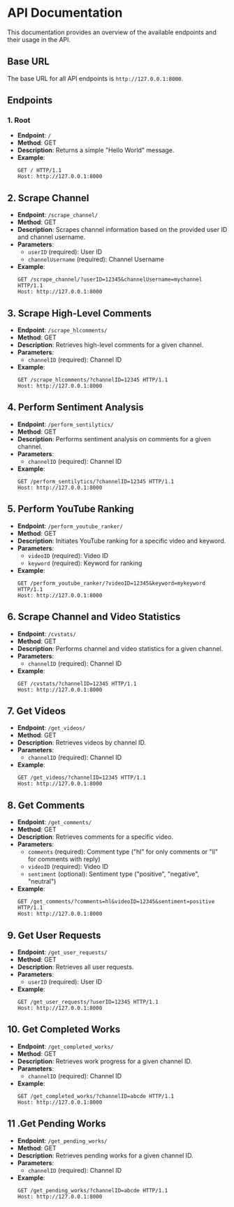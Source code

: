 # API Documentation

This documentation provides an overview of the available endpoints and their usage in the API.

## Base URL

The base URL for all API endpoints is `http://127.0.0.1:8000`.

## Endpoints

### 1. Root

- **Endpoint**: `/`
- **Method**: GET
- **Description**: Returns a simple "Hello World" message.
- **Example**:
    ```http
    GET / HTTP/1.1
    Host: http://127.0.0.1:8000
    ```

## 2. Scrape Channel

- **Endpoint**: `/scrape_channel/`
- **Method**: GET
- **Description**: Scrapes channel information based on the provided user ID and channel username.
- **Parameters**:
    - `userID` (required): User ID
    - `channelUsername` (required): Channel Username
- **Example**:
    ```http
    GET /scrape_channel/?userID=12345&channelUsername=mychannel HTTP/1.1
    Host: http://127.0.0.1:8000
    ```

## 3. Scrape High-Level Comments

- **Endpoint**: `/scrape_hlcomments/`
- **Method**: GET
- **Description**: Retrieves high-level comments for a given channel.
- **Parameters**:
    - `channelID` (required): Channel ID
- **Example**:
    ```http
    GET /scrape_hlcomments/?channelID=12345 HTTP/1.1
    Host: http://127.0.0.1:8000
    ```

## 4. Perform Sentiment Analysis

- **Endpoint**: `/perform_sentilytics/`
- **Method**: GET
- **Description**: Performs sentiment analysis on comments for a given channel.
- **Parameters**:
    - `channelID` (required): Channel ID
- **Example**:
    ```http
    GET /perform_sentilytics/?channelID=12345 HTTP/1.1
    Host: http://127.0.0.1:8000
    ```

## 5. Perform YouTube Ranking

- **Endpoint**: `/perform_youtube_ranker/`
- **Method**: GET
- **Description**: Initiates YouTube ranking for a specific video and keyword.
- **Parameters**:
    - `videoID` (required): Video ID
    - `keyword` (required): Keyword for ranking
- **Example**:
    ```http
    GET /perform_youtube_ranker/?videoID=12345&keyword=mykeyword HTTP/1.1
    Host: http://127.0.0.1:8000
    ```

## 6. Scrape Channel and Video Statistics

- **Endpoint**: `/cvstats/`
- **Method**: GET
- **Description**: Performs channel and video statistics for a given channel.
- **Parameters**:
    - `channelID` (required): Channel ID
- **Example**:
    ```http
    GET /cvstats/?channelID=12345 HTTP/1.1
    Host: http://127.0.0.1:8000
    ```
    
## 7. Get Videos

- **Endpoint**: `/get_videos/`
- **Method**: GET
- **Description**: Retrieves videos by channel ID.
- **Parameters**:
    - `channelID` (required): Channel ID
- **Example**:
    ```http
    GET /get_videos/?channelID=12345 HTTP/1.1
    Host: http://127.0.0.1:8000
    ```

## 8. Get Comments

- **Endpoint**: `/get_comments/`
- **Method**: GET
- **Description**: Retrieves comments for a specific video.
- **Parameters**:
    - `comments` (required): Comment type ("hl" for only comments or "ll" for comments with reply)
    - `videoID` (required): Video ID
    - `sentiment` (optional): Sentiment type ("positive", "negative", "neutral")
- **Example**:
    ```http
    GET /get_comments/?comments=hl&videoID=12345&sentiment=positive HTTP/1.1
    Host: http://127.0.0.1:8000
    ```

## 9. Get User Requests

- **Endpoint**: `/get_user_requests/`
- **Method**: GET
- **Description**: Retrieves all user requests.
- **Parameters**:
    - `userID` (required): User ID
- **Example**:
    ```http
    GET /get_user_requests/?userID=12345 HTTP/1.1
    Host: http://127.0.0.1:8000
    ```

## 10. Get Completed Works

- **Endpoint**: `/get_completed_works/`
- **Method**: GET
- **Description**: Retrieves work progress for a given channel ID.
- **Parameters**:
    - `channelID` (required): Channel ID
- **Example**:
    ```http
    GET /get_completed_works/?channelID=abcde HTTP/1.1
    Host: http://127.0.0.1:8000
    ```

## 11 .Get Pending Works

- **Endpoint**: `/get_pending_works/`
- **Method**: GET
- **Description**: Retrieves pending works for a given channel ID.
- **Parameters**:
    - `channelID` (required): Channel ID
- **Example**:
    ```http
    GET /get_pending_works/?channelID=abcde HTTP/1.1
    Host: http://127.0.0.1:8000
    ```

